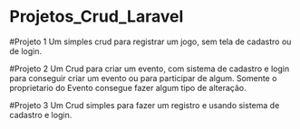 # Projetos_Crud_Laravel

#Projeto 1
Um simples crud para registrar um jogo, sem tela de cadastro ou de login.

#Projeto 2
Um Crud para criar um evento, com sistema de cadastro e login para conseguir
criar um evento ou para participar de algum.
Somente o proprietario do Evento consegue fazer algum tipo de alteração.

#Projeto 3
Um Crud simples para fazer um registro e usando sistema de cadastro e login.
 
